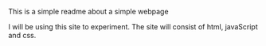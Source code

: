 This is a simple readme about a simple webpage

I will be using this site to experiment.
The site will consist of html, javaScript and css.
